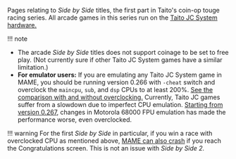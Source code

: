 Pages relating to *Side by Side* titles, the first part in Taito's coin-op touge racing series. All arcade games in this series run on the [Taito JC System hardware.](https://www.system16.com/hardware.php?id=667)

!!! note
- The arcade *Side by Side* titles does not support coinage to be set to free play. (Not currently sure if other Taito JC System games have a similar limitation.)
- **For emulator users:** If you are emulating any Taito JC System game in MAME, you should be running version 0.266 with `-cheat` switch and overclock the `maincpu`, `sub`, and `dsp` CPUs to at least 200%. [See the comparison with and without overclocking.](https://www.youtube.com/watch?v=gCzgSLNob-8&t=13s) Currently, Taito JC games suffer from a slowdown due to imperfect CPU emulation. [Starting from version 0.267,](https://github.com/mamedev/mame/commit/3d357c07c0ca824868bbe7586839c8caae236571#diff-2fc8ed920c6dc8de6019a9cde02d47e52e622912f49e6e03a5544471103b32d4) changes in Motorola 68000 FPU emulation has made the performance worse, even overclocked.

!!! warning 
    For the first *Side by Side* in particular, if you win a race with overclocked CPU as mentioned above, [MAME can also crash](https://mametesters.org/view.php?id=8852) if you reach the Congratulations screen. This is not an issue with *Side by Side 2.*
